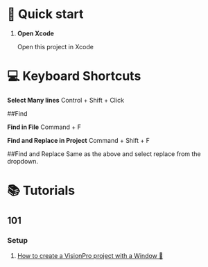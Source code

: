 # 🚀 Quick start

1.  **Open Xcode**

    Open this project in Xcode

# 💻 Keyboard Shortcuts

**Select Many lines**
Control + Shift + Click

##Find

**Find in File**
Command + F

**Find and Replace in Project**
Command + Shift + F

##Find and Replace
Same as the above and select replace from the dropdown.

# 📚 Tutorials

## 101

### Setup
1. <a href="https://delasign.com/blog/how-to-create-a-visionpro-project-with-a-window/?utm=swift-starter-project">How to create a VisionPro project with a Window 🔗</a>

